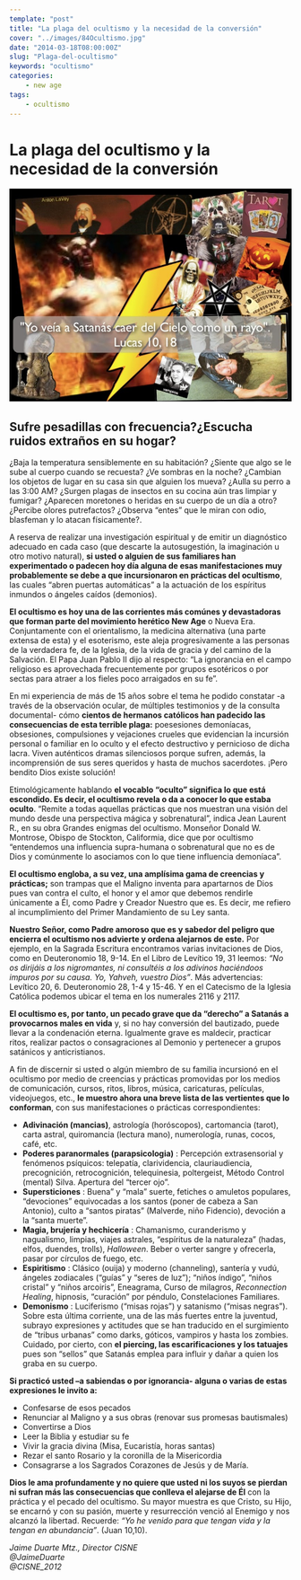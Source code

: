 ```yaml
---
template: "post"
title: "La plaga del ocultismo y la necesidad de la conversión"
cover: "../images/84Ocultismo.jpg"
date: "2014-03-18T08:00:00Z"
slug: "Plaga-del-ocultismo"
keywords: "ocultismo"
categories: 
    - new age
tags: 
    - ocultismo
---
```


# La plaga del ocultismo y la necesidad de la conversión
![Ocultismo](../images/84Ocultismo.jpg)  

## Sufre pesadillas con frecuencia?¿Escucha ruidos extraños en su hogar?

¿Baja la temperatura sensiblemente en su habitación? ¿Siente que algo se le sube al cuerpo cuando se recuesta? ¿Ve sombras en la noche? ¿Cambian los objetos de lugar en su casa sin que alguien los mueva? ¿Aulla su perro a las 3:00 AM? ¿Surgen plagas de insectos en su cocina aún tras limpiar y fumigar? ¿Aparecen moretones o heridas en su cuerpo de un día a otro? ¿Percibe olores putrefactos? ¿Observa “entes” que le miran con odio, blasfeman y lo atacan físicamente?.

A reserva de realizar una investigación espiritual y de emitir un diagnóstico adecuado en cada caso (que descarte la autosugestión, la imaginación u otro motivo natural), **si usted o alguien de sus familiares han experimentado o padecen hoy día alguna de esas manifestaciones muy probablemente se debe a que incursionaron en prácticas del ocultismo**, las cuales “abren puertas automáticas” a la actuación de los espíritus inmundos o ángeles caídos (demonios).


**El ocultismo es hoy una de las corrientes más comúnes y devastadoras que forman parte del movimiento herético New Age** o Nueva Era. Conjuntamente con el orientalismo, la medicina alternativa (una parte extensa de esta) y el esoterismo, este aleja progresivamente a las personas de la verdadera fe, de la Iglesia, de la vida de gracia y del camino de la Salvación. El Papa Juan Pablo II dijo al respecto: “La ignorancia en el campo religioso es aprovechada frecuentemente por grupos esotéricos o por sectas para atraer a los fieles poco arraigados en su fe”.

En mi experiencia de más de 15 años sobre el tema he podido constatar -a través de la observación ocular, de múltiples testimonios y de la consulta documental- cómo **cientos de hermanos católicos han padecido las consecuencias de esta terrible plaga:** poesesiones demoníacas, obsesiones, compulsiones y vejaciones crueles que evidencian la incursión personal o familiar en lo oculto y el efecto destructivo y pernicioso de dicha lacra. Viven auténticos dramas silenciosos porque sufren, además, la incomprensión de sus seres queridos y hasta de muchos sacerdotes. ¡Pero bendito Dios existe solución!

Etimológicamente hablando **el vocablo “oculto” significa lo que está escondido. Es decir, el ocultismo revela o da a conocer lo que estaba oculto**. “Remite a todas aquellas prácticas que nos muestran una visión del mundo desde una perspectiva mágica y sobrenatural”, indica Jean Laurent R., en su obra Grandes enigmas del ocultismo. Monseñor Donald W. Montrose, Obispo de Stockton, Califormia, dice que por ocultismo “entendemos una influencia supra-humana o sobrenatural que no es de Dios y comúnmente lo asociamos con lo que tiene influencia demoníaca”.

**El ocultismo engloba, a su vez, una amplísima gama de creencias y prácticas;** son trampas que el Maligno inventa para apartarnos de Dios pues van contra el culto, el honor y el amor que debemos rendirle únicamente a Él, como Padre y Creador Nuestro que es. Es decir, me refiero al incumplimiento del Primer Mandamiento de su Ley santa.

**Nuestro Señor, como Padre amoroso que es y sabedor del peligro que encierra el ocultismo nos advierte y ordena alejarnos de este.** Por ejemplo, en la Sagrada Escritura encontramos varias invitaciones de Dios, como en Deuteronomio 18, 9-14. En el Libro de Levítico 19, 31 leemos: *“No os dirijáis a los nigromantes, ni consultéis a los adivinos haciéndoos impuros por su causa.* *Yo, Yahveh, vuestro Dios”*. Más advertencias: Levítico 20, 6. Deuteronomio 28, 1-4 y 15-46. Y en el Catecismo de la Iglesia Católica podemos ubicar el tema en los numerales 2116 y 2117.

**El ocultismo es, por tanto, un pecado grave que da “derecho” a Satanás a provocarnos males en vida** y, si no hay conversión del bautizado, puede llevar a la condenación eterna. Igualmente grave es maldecir, practicar ritos, realizar pactos o consagraciones al Demonio y pertenecer a grupos satánicos y anticristianos.

A fin de discernir si usted o algún miembro de su familia incursionó en el ocultismo por medio de creencias y prácticas promovidas por los medios de comunicación, cursos, ritos, libros, música, caricaturas, películas, videojuegos, etc., **le muestro ahora una breve lista de las vertientes que lo conforman**, con sus manifestaciones o prácticas correspondientes:

- **Adivinación (mancias)**, astrología (horóscopos), cartomancia (tarot), carta astral, quiromancia (lectura mano), numerología, runas, cocos, café, etc.
- **Poderes paranormales (parapsicologia)** : Percepción extrasensorial y fenómenos psíquicos: telepatía, clarividencia, clauriaudiencia,  precognición, retrocognición, telequinesia, poltergeist, Método  Control (mental) Silva. Apertura del “tercer ojo”.
- **Supersticiones** : Buena” y “mala” suerte, fetiches o amuletos populares, “devociones” equivocadas a los santos (poner de cabeza a San Antonio), culto a “santos piratas” (Malverde, niño Fidencio), devoción a la “santa muerte”.
- **Magia, brujería y hechicería** : Chamanismo, curanderismo y nagualismo, limpias, viajes astrales, “espíritus de la naturaleza” (hadas, elfos, duendes, trolls), *Halloween*. Beber o verter sangre y ofrecerla, pasar por círculos de fuego, etc.
- **Espiritismo** : Clásico (ouija) y moderno (channeling), santería y vudú, ángeles zodiacales (“guías” y “seres de luz”); “niños índigo”, “niños cristal” y “niños arcoiris”, Eneagrama, Curso de milagros, *Reconnection Healing*, hipnosis, “curación” por péndulo, Constelaciones Familiares.
- **Demonismo** : Luciferismo (“misas rojas”) y satanismo (“misas negras”). Sobre esta última corriente, una de las más fuertes entre la juventud, subrayo expresiones y actitudes que se han traducido en el surgimiento de “tribus urbanas” como darks, góticos, vampiros y hasta los zombies. Cuidado, por cierto, con **el piercing, las escarificaciones y los tatuajes** pues son “sellos” que Satanás emplea para influir y dañar a quien los graba en su cuerpo.

**Si practicó usted –a sabiendas o por ignorancia- alguna o varias de estas expresiones le invito a:** 
- Confesarse de esos pecados
- Renunciar al Maligno y a sus obras (renovar sus promesas bautismales)
- Convertirse a Dios 
- Leer la Biblia y estudiar su fe
- Vivir la gracia divina (Misa, Eucaristía, horas santas)
- Rezar el santo Rosario y la coronilla de la Misericordia
- Consagrarse a los Sagrados Corazones de Jesús y de María.

**Dios le ama profundamente y no quiere que usted ni los suyos se pierdan ni sufran más las consecuencias que conlleva el alejarse de Él** con la práctica y el pecado del ocultismo. Su mayor muestra es que Cristo, su Hijo, se encarnó y con su pasión, muerte y resurrección venció al Enemigo y nos alcanzó la libertad. Recuerde: *“Yo he venido para que tengan vida y la tengan en abundancia”*. (Juan 10,10).

*Jaime Duarte Mtz., Director CISNE*  
*@JaimeDuarte*  
*@CISNE_2012*